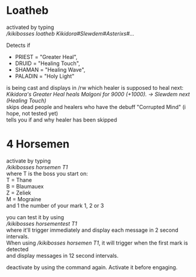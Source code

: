 # Loatheb
 
activated by typing  
_/kikibosses loatheb Kikidora#Slewdem#Asterixs#..._  

Detects if
- PRIEST = "Greater Heal",
- DRUID = "Healing Touch",
- SHAMAN = "Healing Wave",
- PALADIN = "Holy Light"

is being cast and displays in /rw which healer is supposed to heal next:  
_Kikidora's Greater Heal heals Malgoni for 9000 (+1000). -> Slewdem next (Healing Touch)_  
skips dead people and healers who have the debuff "Corrupted Mind" (i hope, not tested yet)  
tells you if and why healer has been skipped

 # 4 Horsemen
 activate by typing  
 _/kikibosses horsemen T1_  
where T is the boss you start on:  
T = Thane  
B = Blaumauex  
Z = Zeliek  
M = Mograine  
and 1 the number of your mark 1, 2 or 3  

you can test it by using  
_/kikibosses horsementest T1_  
where it'll trigger immediately and display each message in 2 second intervals.  
When using  _/kikibosses horsemen T1_, it will trigger when the first mark is detected  
and display messages in 12 second intervals.  

deactivate by using the command again. Activate it before engaging.
